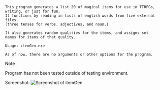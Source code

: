 ```
This program generates a list 20 of magical items for use in TTRPGs, writing, or just for fun.
It functions by reading in lists of english words from five external files.
(three tenses for verbs, adjectives, and noun.)

It also generates random qualities for the items, and assigns set names for items of that quality.
```

```
Usage: itemGen.exe

As of now, there are no arguments or other options for the program.
```
>[!NOTE]
>Program has not been tested outside of testing environment.

Screenshot:
![Screenshot of itemGen](https://imgur.com/0c9Aad4.png)
